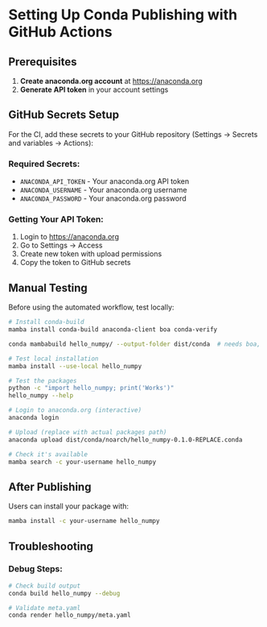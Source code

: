 # Setting Up Conda Publishing with GitHub Actions

## Prerequisites

1. **Create anaconda.org account** at https://anaconda.org
2. **Generate API token** in your account settings

## GitHub Secrets Setup

For the CI, add these secrets to your GitHub repository (Settings → Secrets and variables → Actions):

### Required Secrets:
- `ANACONDA_API_TOKEN` - Your anaconda.org API token
- `ANACONDA_USERNAME` - Your anaconda.org username
- `ANACONDA_PASSWORD` - Your anaconda.org password

### Getting Your API Token:

1. Login to https://anaconda.org
2. Go to Settings → Access
3. Create new token with upload permissions
4. Copy the token to GitHub secrets

## Manual Testing

Before using the automated workflow, test locally:

```bash
# Install conda-build
mamba install conda-build anaconda-client boa conda-verify

conda mambabuild hello_numpy/ --output-folder dist/conda  # needs boa, otherwise replace mambabuild -> build

# Test local installation
mamba install --use-local hello_numpy

# Test the packages
python -c "import hello_numpy; print('Works')"
hello_numpy --help

# Login to anaconda.org (interactive)
anaconda login

# Upload (replace with actual packages path)
anaconda upload dist/conda/noarch/hello_numpy-0.1.0-REPLACE.conda

# Check it's available
mamba search -c your-username hello_numpy
```


## After Publishing

Users can install your package with:

```bash
mamba install -c your-username hello_numpy
```

## Troubleshooting

### Debug Steps:

```bash
# Check build output
conda build hello_numpy --debug

# Validate meta.yaml
conda render hello_numpy/meta.yaml
```
